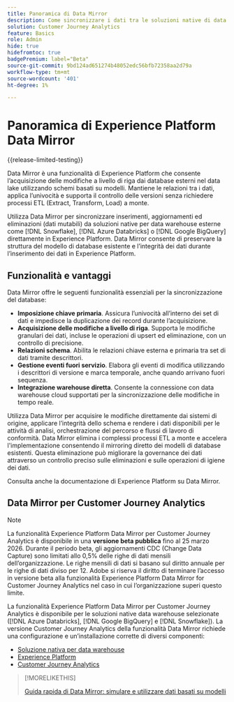 ```yaml
---
title: Panoramica di Data Mirror
description: Come sincronizzare i dati tra le soluzioni native di data warehouse e Customer Journey Analytics
solution: Customer Journey Analytics
feature: Basics
role: Admin
hide: true
hidefromtoc: true
badgePremium: label="Beta"
source-git-commit: 9bd124ad651274b48052edc56bfb72358aa2d79a
workflow-type: tm+mt
source-wordcount: '401'
ht-degree: 1%

---
```


# Panoramica di Experience Platform Data Mirror

{{release-limited-testing}}

Data Mirror è una funzionalità di Experience Platform che consente l’acquisizione delle modifiche a livello di riga dai database esterni nel data lake utilizzando schemi basati su modelli. Mantiene le relazioni tra i dati, applica l’univocità e supporta il controllo delle versioni senza richiedere processi ETL (Extract, Transform, Load) a monte.

Utilizza Data Mirror per sincronizzare inserimenti, aggiornamenti ed eliminazioni (dati mutabili) da soluzioni native per data warehouse esterne come [!DNL Snowflake], [!DNL Azure Databricks] o [!DNL Google BigQuery] direttamente in Experience Platform. Data Mirror consente di preservare la struttura del modello di database esistente e l’integrità dei dati durante l’inserimento dei dati in Experience Platform.


## Funzionalità e vantaggi

Data Mirror offre le seguenti funzionalità essenziali per la sincronizzazione del database:

* **Imposizione chiave primaria**. Assicura l’univocità all’interno dei set di dati e impedisce la duplicazione dei record durante l’acquisizione.
* **Acquisizione delle modifiche a livello di riga**. Supporta le modifiche granulari dei dati, incluse le operazioni di upsert ed eliminazione, con un controllo di precisione.
* **Relazioni schema**. Abilita le relazioni chiave esterna e primaria tra set di dati tramite descrittori.
* **Gestione eventi fuori servizio**. Elabora gli eventi di modifica utilizzando i descrittori di versione e marca temporale, anche quando arrivano fuori sequenza.
* **Integrazione warehouse diretta**. Consente la connessione con data warehouse cloud supportati per la sincronizzazione delle modifiche in tempo reale.

Utilizza Data Mirror per acquisire le modifiche direttamente dai sistemi di origine, applicare l’integrità dello schema e rendere i dati disponibili per le attività di analisi, orchestrazione del percorso e flussi di lavoro di conformità. Data Mirror elimina i complessi processi ETL a monte e accelera l&#39;implementazione consentendo il mirroring diretto dei modelli di database esistenti. Questa eliminazione può migliorare la governance dei dati attraverso un controllo preciso sulle eliminazioni e sulle operazioni di igiene dei dati.

<!-- Add link when AEP docs are ready... -->

Consulta anche la documentazione di Experience Platform su Data Mirror.


## Data Mirror per Customer Journey Analytics

>[!NOTE]
>
>La funzionalità Experience Platform Data Mirror per Customer Journey Analytics è disponibile in una **versione beta pubblica** fino al 25 marzo 2026. Durante il periodo beta, gli aggiornamenti CDC (Change Data Capture) sono limitati allo 0,5% delle righe di dati mensili dell’organizzazione. Le righe mensili di dati si basano sul diritto annuale per le righe di dati diviso per 12. Adobe si riserva il diritto di terminare l’accesso in versione beta alla funzionalità Experience Platform Data Mirror for Customer Journey Analytics nel caso in cui l’organizzazione superi questo limite.
>

La funzionalità Experience Platform Data Mirror per Customer Journey Analytics è disponibile per le soluzioni native data warehouse selezionate ([!DNL Azure Databricks], [!DNL Google BigQuery] e [!DNL Snowflake]). La versione Customer Journey Analytics della funzionalità Data Mirror richiede una configurazione e un’installazione corrette di diversi componenti:

* [Soluzione nativa per data warehouse](datawarehouse.md)
* [Experience Platform](aep.md)
* [Customer Journey Analytics](cja.md)


>[!MORELIKETHIS]
>
>[Guida rapida di Data Mirror: simulare e utilizzare dati basati su modelli](data-mirror.md)
>